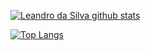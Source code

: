 <!--
**LeandrodaSilva/LeandrodaSilva** is a ✨ _special_ ✨ repository because its `README.md` (this file) appears on your GitHub profile.

Here are some ideas to get you started:

- 🔭 I’m currently working on ...
- 🌱 I’m currently learning ...
- 👯 I’m looking to collaborate on ...
- 🤔 I’m looking for help with ...
- 💬 Ask me about ...
- 📫 How to reach me: ...
- 😄 Pronouns: ...
- ⚡ Fun fact: ...
-->

[![Leandro da Silva github stats](https://github-readme-stats.vercel.app/api?username=LeandrodaSilva&count_private=true&count_private=true&title_color=ffffff&text_color=ffffff&icon_color=ffffff&bg_color=000000&locale=pt-br)](https://github.com/anuraghazra/github-readme-stats)

[![Top Langs](https://github-readme-stats.vercel.app/api/top-langs/?username=LeandrodaSilva&layout=compact&title_color=ffffff&text_color=ffffff&icon_color=ffffff&bg_color=000000&locale=pt-br)](https://github.com/anuraghazra/github-readme-stats)
